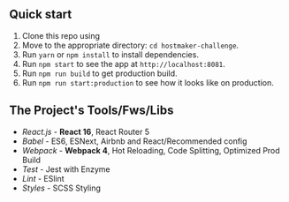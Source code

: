 ## Quick start

1. Clone this repo using
2. Move to the appropriate directory: `cd hostmaker-challenge`.<br />
3. Run `yarn` or `npm install` to install dependencies.<br />
4. Run `npm start` to see the app at `http://localhost:8081`.<br />
5. Run `npm run build` to get production build.
6. Run `npm run start:production` to see how it looks like on production.

## The Project's Tools/Fws/Libs

- _React.js_ - **React 16**, React Router 5
- _Babel_ - ES6, ESNext, Airbnb and React/Recommended config
- _Webpack_ - **Webpack 4**, Hot Reloading, Code Splitting, Optimized Prod Build
- _Test_ - Jest with Enzyme
- _Lint_ - ESlint
- _Styles_ - SCSS Styling

